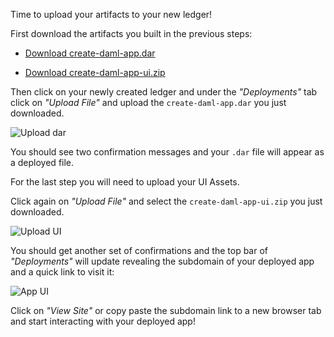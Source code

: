 Time to upload your artifacts to your new ledger!

First download the artifacts you built in the previous steps:

- [Download create-daml-app.dar](https://[[HOST_SUBDOMAIN]]-8080-[[KATACODA_HOST]].environments.katacoda.com/create-daml-app.dar)

- [Download create-daml-app-ui.zip](https://[[HOST_SUBDOMAIN]]-8080-[[KATACODA_HOST]].environments.katacoda.com/create-daml-app-ui.zip)

Then click on your newly created ledger and under the _"Deployments"_ tab click on _"Upload File"_ and upload the `create-daml-app.dar` you just downloaded.

![Upload dar](assets/project-dabl-upload-dar.gif)

You should see two confirmation messages and your `.dar` file will appear as a deployed file.

For the last step you will need to upload your UI Assets.

Click again on _"Upload File"_ and select the `create-daml-app-ui.zip` you just downloaded.

![Upload UI](assets/project-dabl-upload-ui.gif)

You should get another set of confirmations and the top bar of _"Deployments"_ will update revealing the subdomain of your deployed app and a quick link to visit it:

![App UI](assets/project-dabl-published-ui.png)

Click on _"View Site"_ or copy paste the subdomain link to a new browser tab and start interacting with your deployed app!
